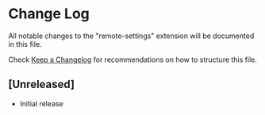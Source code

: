 # Change Log

All notable changes to the "remote-settings" extension will be documented in this file.

Check [Keep a Changelog](http://keepachangelog.com/) for recommendations on how to structure this file.

## [Unreleased]

- Initial release